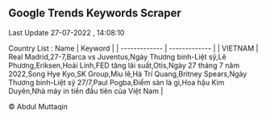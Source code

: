 

## Google Trends Keywords Scraper 
 
Last Update 27-07-2022 , 14:08:10

Country List :
 Name  | Keyword |
| ------------- | ------------- |
| VIETNAM | Real Madrid,27-7,Barca vs Juventus,Ngày Thương binh-Liệt sỹ,Lê Phương,Eriksen,Hoài Linh,FED tăng lãi suất,Otis,Ngày 27 tháng 7 năm 2022,Song Hye Kyo,SK Group,Miu lê,Hà Trí Quang,Britney Spears,Ngày Thương binh-Liệt sỹ 27/7,Paul Pogba,Điểm sàn là gì,Hoa hậu Kim Duyên,Nhà máy in tiền đầu tiên của Việt Nam |



© Abdul Muttaqin 
